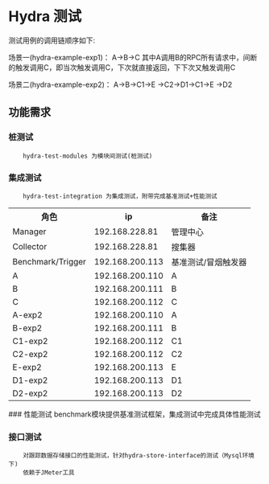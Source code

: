 Hydra 测试
================================================
测试用例的调用链顺序如下:


场景一(hydra-example-exp1)：
        A->B->C
 其中A调用B的RPC所有请求中，间断的触发调用C，即当次触发调用C，下次就直接返回，下下次又触发调用C


场景二(hydra-example-exp2)：
        A->B->C1->E
            ->C2->D1->C1->E
                ->D2




功能需求
-----------------------------------------------
### 桩测试
        hydra-test-modules 为模块间测试(桩测试)
### 集成测试
        hydra-test-integration 为集成测试，附带完成基准测试+性能测试
<table>
    <tr>
        <th>角色</th>
        <th>ip</th>
        <th>备注</th>
    </tr>
    <tr>
        <td>Manager</td>
        <td>192.168.228.81</td>
        <td>管理中心</td>
    </tr>
    <tr>
        <td>Collector</td>
        <td>192.168.228.81</td>
        <td>搜集器</td>
    </tr>
    <tr>
        <td>Benchmark/Trigger</td>
        <td>192.168.200.113</td>
        <td>基准测试/冒烟触发器</td>
    </tr>
    <tr>
        <td>A </td>
        <td>192.168.200.110</td>
        <td>A</td>
    </tr>
    <tr>
        <td>B</td>
        <td>192.168.200.111</td>
        <td>B</td>
    </tr>
    <tr>
        <td>C</td>
        <td>192.168.200.112</td>
        <td>C</td>
    </tr>
    <tr>
        <td>A-exp2</td>
        <td>192.168.200.110</td>
        <td>A</td>
    </tr>
    <tr>
        <td>B-exp2</td>
        <td>192.168.200.111</td>
        <td>B</td>
    </tr>
    <tr>
        <td>C1-exp2</td>
        <td>192.168.200.112</td>
        <td>C1</td>
    </tr>
    <tr>
        <td>C2-exp2</td>
        <td>192.168.200.112</td>
        <td>C2</td>
    </tr>
    <tr>
        <td>E-exp2</td>
        <td>192.168.200.113</td>
        <td>E</td>
    </tr>
    <tr>
        <td>D1-exp2</td>
        <td>192.168.200.113</td>
        <td>D1</td>
    </tr>
    <tr>
        <td>D2-exp2</td>
        <td>192.168.200.113</td>
        <td>D2</td>
    </tr>


</table>
### 性能测试
        benchmark模块提供基准测试框架，集成测试中完成具体性能测试

### 接口测试
        对跟踪数据存储接口的性能测试，针对hydra-store-interface的测试（Mysql环境下)
        依赖于JMeter工具
